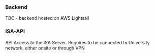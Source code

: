 ### Backend
TBC - backend hosted on AWS Lightsail

### ISA-API
API Access to the ISA Server. Requires to be connected to University network, either onsite or through VPN